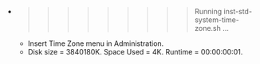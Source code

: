 * >>>>>>>>> Running inst-std-system-time-zone.sh ...
  * Insert Time Zone menu in Administration.
  * Disk size = 3840180K. Space Used = 4K. Runtime = 00:00:00:01.

